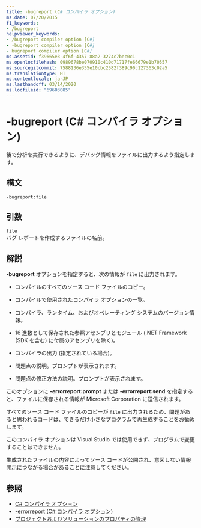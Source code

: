 ```yaml
---
title: -bugreport (C# コンパイラ オプション)
ms.date: 07/20/2015
f1_keywords:
- /bugreport
helpviewer_keywords:
- /bugreport compiler option [C#]
- -bugreport compiler option [C#]
- bugreport compiler option [C#]
ms.assetid: f39665e3-4f6f-4357-88a2-3274c7bec0c1
ms.openlocfilehash: 0989678be070910c410d71717fe66679e1b70557
ms.sourcegitcommit: 7588136e355e10cbc2582f389c90c127363c02a5
ms.translationtype: HT
ms.contentlocale: ja-JP
ms.lasthandoff: 03/14/2020
ms.locfileid: "69603085"
---
```

# <a name="-bugreport-c-compiler-options"></a>-bugreport (C# コンパイラ オプション)
後で分析を実行できるように、デバッグ情報をファイルに出力するよう指定します。  
  
## <a name="syntax"></a>構文  
  
```console  
-bugreport:file  
```  
  
## <a name="arguments"></a>引数  
 `file`  
 バグ レポートを作成するファイルの名前。  
  
## <a name="remarks"></a>解説  
 **-bugreport** オプションを指定すると、次の情報が `file` に出力されます。  
  
- コンパイルのすべてのソース コード ファイルのコピー。  
  
- コンパイルで使用されたコンパイラ オプションの一覧。  
  
- コンパイラ、ランタイム、およびオペレーティング システムのバージョン情報。  
  
- 16 進数として保存された参照アセンブリとモジュール (.NET Framework (SDK を含む) に付属のアセンブリを除く)。  
  
- コンパイラの出力 (指定されている場合)。  
  
- 問題点の説明。プロンプトが表示されます。  
  
- 問題点の修正方法の説明。プロンプトが表示されます。  
  
 このオプションに **-errorreport:prompt** または **-errorreport:send** を指定すると、ファイルに保存される情報が Microsoft Corporation に送信されます。  
  
 すべてのソース コード ファイルのコピーが `file` に出力されるため、問題があると思われるコードは、できるだけ小さなプログラムで再生成することをお勧めします。  
  
 このコンパイラ オプションは Visual Studio では使用できず、プログラムで変更することはできません。  
  
 生成されたファイルの内容によってソース コードが公開され、意図しない情報開示につながる場合があることに注意してください。  
  
## <a name="see-also"></a>参照

- [C# コンパイラ オプション](./index.md)
- [-errorreport (C# コンパイラ オプション)](./errorreport-compiler-option.md)
- [プロジェクトおよびソリューションのプロパティの管理](/visualstudio/ide/managing-project-and-solution-properties)
